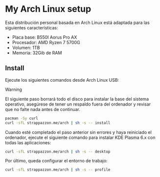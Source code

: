 # My Arch Linux setup

Esta distribución personal basada en Arch Linux está adaptada para las siguientes características:

- Placa base: B550I Aorus Pro AX
- Procesador: AMD Ryzen 7 5700G
- Volumen: 1TB
- Memoria: 32Gib de RAM

## Install

Ejecute los siguientes comandos desde Arch Linux USB:

> [!Warning]
> El siguiente paso borrará todo el disco para instalar la base del sistema operativo, asegúrese de tener un respaldo fuera del ordenador y revisar que no falte nada antes de continuar.

```bash
pacman -Sy curl
curl -sfL strappazzon.me/arch | sh -s -- install
```

Cuando esté completado el paso anterior sin errores y haya reiniciado el ordenador, ejecute el siguiente comando para instalar KDE Plasma 6.x con todas las aplicaciones:

```bash
curl -sfL strappazzon.me/arch | sh -s -- desktop
```

Por último, queda configurar el entorno de trabajo:

```bash
curl -sfL strappazzon.me/arch | sh -s -- profile
```
